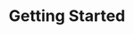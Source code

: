 ---
title: Getting Started
position: 1
parameters:
  - name:
    content:
content_markdown: |-
  Welcome to our API.

  This API document is designed for developer advocate research.

  You'll succeed if you do this.
  {: .success }

  Here's some useful information.
  {: .info }

  Something bad will happen if you do this.
  {: .error }
left_code_blocks:
  - code_block:
    title:
    language:
right_code_blocks:
  - code_block:
    title:
    language:
---